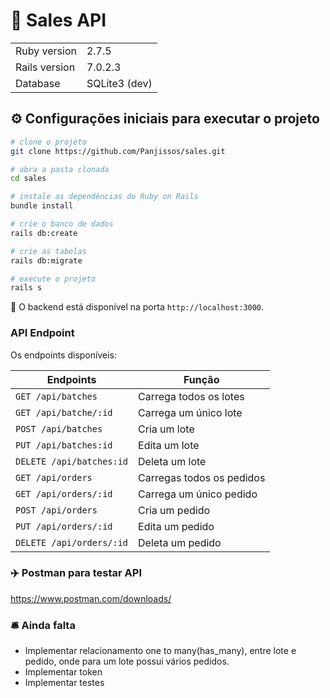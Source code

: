 # :bank: Sales API


<table>
  <tr>
    <td>Ruby version</td>
    <td>
      2.7.5
    </td>
  </tr>
  <tr>
    <td>Rails version</td>
    <td>
      7.0.2.3
    </td>
  </tr>
  <tr>
    <td>Database</td>
    <td>
      SQLite3 (dev)
    </td>
  </tr>
</table>

## :gear: Configurações iniciais para executar o projeto 

```bash
# clone o projeto
git clone https://github.com/Panjissos/sales.git

# abra a pasta clonada
cd sales

# instale as dependências do Ruby on Rails
bundle install 

# crie o banco de dados
rails db:create

# crie as tabelas
rails db:migrate

# execute o projeto
rails s
```

:office: O backend está disponível na porta `http://localhost:3000`.
### API Endpoint

Os endpoints disponíveis:

| Endpoints                   | Função                    |              
| --------------------------- | --------------------------|
| `GET /api/batches`          | Carrega todos os lotes    |               
| `GET /api/batche/:id`       | Carrega um único lote     |                  
| `POST /api/batches`         | Cria um lote              |             
| `PUT /api/batches:id`       | Edita um lote             |
| `DELETE /api/batches:id`    | Deleta um lote            |              
| `GET /api/orders`           | Carregas todos os pedidos |                 
| `GET /api/orders/:id`       | Carrega um único pedido   |    
| `POST /api/orders`          | Cria um pedido            |                
| `PUT /api/orders/:id`       | Edita um pedido           |
| `DELETE /api/orders/:id`    | Deleta um pedido          |       

### :airplane: Postman para testar API

https://www.postman.com/downloads/

### :bellhop_bell: Ainda falta

- Implementar relacionamento one to many(has_many), entre lote e pedido, onde para um lote possui vários pedidos.
- Implementar token
- Implementar testes




